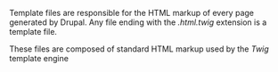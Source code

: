 Template files are responsible for the HTML markup of every page generated by Drupal. Any file ending with the _.html.twig_ extension is a template file.

These files are composed of standard HTML markup used by the _Twig_ template engine

